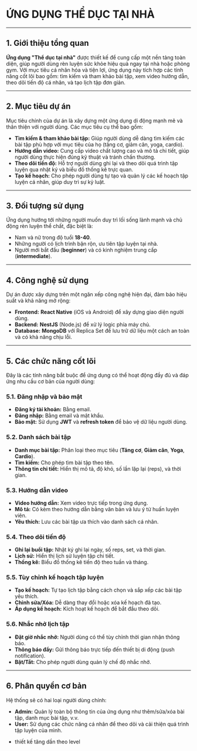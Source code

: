 # ỨNG DỤNG THỂ DỤC TẠI NHÀ

---

## 1. Giới thiệu tổng quan

**Ứng dụng "Thể dục tại nhà"** được thiết kế để cung cấp một nền tảng toàn diện, giúp người dùng rèn luyện sức khỏe hiệu quả ngay tại nhà hoặc phòng gym. Với mục tiêu cá nhân hóa và tiện lợi, ứng dụng này tích hợp các tính năng cốt lõi bao gồm: tìm kiếm và tham khảo bài tập, xem video hướng dẫn, theo dõi tiến độ cá nhân, và tạo lịch tập đơn giản.

---

## 2. Mục tiêu dự án

Mục tiêu chính của dự án là xây dựng một ứng dụng di động mạnh mẽ và thân thiện với người dùng. Các mục tiêu cụ thể bao gồm:

* **Tìm kiếm & tham khảo bài tập:** Giúp người dùng dễ dàng tìm kiếm các bài tập phù hợp với mục tiêu của họ (tăng cơ, giảm cân, yoga, cardio).
* **Hướng dẫn video:** Cung cấp video chất lượng cao và mô tả chi tiết, giúp người dùng thực hiện đúng kỹ thuật và tránh chấn thương.
* **Theo dõi tiến độ:** Hỗ trợ người dùng ghi lại và theo dõi quá trình tập luyện qua nhật ký và biểu đồ thống kê trực quan.
* **Tạo kế hoạch:** Cho phép người dùng tự tạo và quản lý các kế hoạch tập luyện cá nhân, giúp duy trì sự kỷ luật.

---

## 3. Đối tượng sử dụng

Ứng dụng hướng tới những người muốn duy trì lối sống lành mạnh và chủ động rèn luyện thể chất, đặc biệt là:

* Nam và nữ trong độ tuổi **18-40**.
* Những người có lịch trình bận rộn, ưu tiên tập luyện tại nhà.
* Người mới bắt đầu (**beginner**) và có kinh nghiệm trung cấp (**intermediate**).

---

## 4. Công nghệ sử dụng

Dự án được xây dựng trên một ngăn xếp công nghệ hiện đại, đảm bảo hiệu suất và khả năng mở rộng:

* **Frontend:** **React Native** (iOS và Android) để xây dựng giao diện người dùng.
* **Backend:** **NestJS** (Node.js) để xử lý logic phía máy chủ.
* **Database:** **MongoDB** với Replica Set để lưu trữ dữ liệu một cách an toàn và có khả năng chịu lỗi.

---

## 5. Các chức năng cốt lõi

Đây là các tính năng bắt buộc để ứng dụng có thể hoạt động đầy đủ và đáp ứng nhu cầu cơ bản của người dùng:

### 5.1. Đăng nhập và bảo mật

* **Đăng ký tài khoản:** Bằng email.
* **Đăng nhập:** Bằng email và mật khẩu.
* **Bảo mật:** Sử dụng **JWT** và **refresh token** để bảo vệ dữ liệu người dùng.

### 5.2. Danh sách bài tập

* **Danh mục bài tập:** Phân loại theo mục tiêu (**Tăng cơ**, **Giảm cân**, **Yoga**, **Cardio**).
* **Tìm kiếm:** Cho phép tìm bài tập theo tên.
* **Thông tin chi tiết:** Hiển thị mô tả, độ khó, số lần lặp lại (reps), và thời gian.

### 5.3. Hướng dẫn video

* **Video hướng dẫn:** Xem video trực tiếp trong ứng dụng.
* **Mô tả:** Có kèm theo hướng dẫn bằng văn bản và lưu ý từ huấn luyện viên.
* **Yêu thích:** Lưu các bài tập ưa thích vào danh sách cá nhân.

### 5.4. Theo dõi tiến độ

* **Ghi lại buổi tập:** Nhật ký ghi lại ngày, số reps, set, và thời gian.
* **Lịch sử:** Hiển thị lịch sử luyện tập chi tiết.
* **Thống kê:** Biểu đồ thống kê tiến độ theo tuần và tháng.

### 5.5. Tùy chỉnh kế hoạch tập luyện

* **Tạo kế hoạch:** Tự tạo lịch tập bằng cách chọn và sắp xếp các bài tập yêu thích.
* **Chỉnh sửa/Xóa:** Dễ dàng thay đổi hoặc xóa kế hoạch đã tạo.
* **Áp dụng kế hoạch:** Kích hoạt kế hoạch để bắt đầu theo dõi.

### 5.6. Nhắc nhở lịch tập

* **Đặt giờ nhắc nhở:** Người dùng có thể tùy chỉnh thời gian nhận thông báo.
* **Thông báo đẩy:** Gửi thông báo trực tiếp đến thiết bị di động (push notification).
* **Bật/Tắt:** Cho phép người dùng quản lý chế độ nhắc nhở.

---

## 6. Phân quyền cơ bản

Hệ thống sẽ có hai loại người dùng chính:

* **Admin:** Quản lý toàn bộ thông tin của ứng dụng như thêm/sửa/xóa bài tập, danh mục bài tập, v.v.
* **User:** Sử dụng các chức năng cá nhân để theo dõi và cải thiện quá trình tập luyện của mình.

- thiết kế tăng dần theo level



























































































































































































